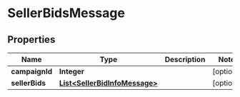 
# SellerBidsMessage

## Properties
Name | Type | Description | Notes
------------ | ------------- | ------------- | -------------
**campaignId** | **Integer** |  |  [optional]
**sellerBids** | [**List&lt;SellerBidInfoMessage&gt;**](SellerBidInfoMessage.md) |  |  [optional]




